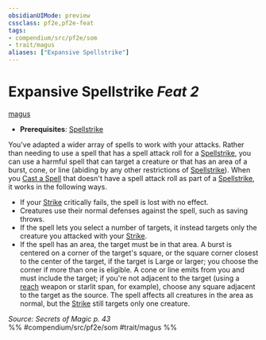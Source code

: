 ```yaml
---
obsidianUIMode: preview
cssclass: pf2e,pf2e-feat
tags:
- compendium/src/pf2e/som
- trait/magus
aliases: ["Expansive Spellstrike"]
---
```

# Expansive Spellstrike  *Feat 2*  
[magus](../../Rules/traits/magus-som.md)  

- **Prerequisites**: [Spellstrike](../../Rules/actions/spellstrike-som.md)

You've adapted a wider array of spells to work with your attacks. Rather than needing to use a spell that has a spell attack roll for a [Spellstrike](../../Rules/actions/spellstrike-som.md), you can use a harmful spell that can target a creature or that has an area of a burst, cone, or line (abiding by any other restrictions of [Spellstrike](../../Rules/actions/spellstrike-som.md)). When you [Cast a Spell](../../Rules/actions/cast-a-spell.md) that doesn't have a spell attack roll as part of a [Spellstrike](../../Rules/actions/spellstrike-som.md), it works in the following ways.

- If your [Strike](../../Rules/actions/strike.md) critically fails, the spell is lost with no effect.
- Creatures use their normal defenses against the spell, such as saving throws.
- If the spell lets you select a number of targets, it instead targets only the creature you attacked with your [Strike](../../Rules/actions/strike.md).
- If the spell has an area, the target must be in that area. A burst is centered on a corner of the target's square, or the square corner closest to the center of the target, if the target is Large or larger; you choose the corner if more than one is eligible. A cone or line emits from you and must include the target; if you're not adjacent to the target (using a [reach](../../Rules/traits/reach.md) weapon or starlit span, for example), choose any square adjacent to the target as the source. The spell affects all creatures in the area as normal, but the [Strike](../../Rules/actions/strike.md) still targets only one creature.

*Source: Secrets of Magic p. 43*  
%% #compendium/src/pf2e/som #trait/magus %%